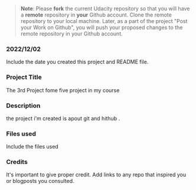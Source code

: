 >**Note**: Please **fork** the current Udacity repository so that you will have a **remote** repository in **your** Github account. Clone the remote repository to your local machine. Later, as a part of the project "Post your Work on Github", you will push your proposed changes to the remote repository in your Github account.

### 2022/12/02
Include the date you created this project and README file.

### Project Title
The 3rd Project fome five project in my course

### Description
the project i'm created is apout git and hithub .

### Files used
Include the files used

### Credits
It's important to give proper credit. Add links to any repo that inspired you or blogposts you consulted.

